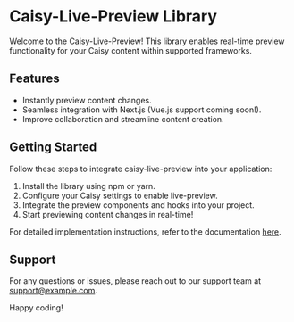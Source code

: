 # Caisy-Live-Preview Library

Welcome to the Caisy-Live-Preview! This library enables real-time preview functionality for your Caisy content within supported frameworks.

## Features

- Instantly preview content changes.
- Seamless integration with Next.js (Vue.js support coming soon!).
- Improve collaboration and streamline content creation.

## Getting Started

Follow these steps to integrate caisy-live-preview into your application:

1. Install the library using npm or yarn.
2. Configure your Caisy settings to enable live-preview.
3. Integrate the preview components and hooks into your project.
4. Start previewing content changes in real-time!

For detailed implementation instructions, refer to the documentation [here](https://landingpage-v3-preview.vercel.app/developer/docs/live-preview/live-preview).

## Support

For any questions or issues, please reach out to our support team at [support@example.com](mailto:support@example.com).

Happy coding!
